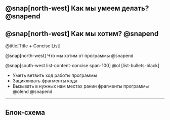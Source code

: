 @snap[north-west]
Как мы умеем делать?
@snapend
---
@snap[north-west]
Как мы хотим? 
@snapend
---
@title[Title + Concise List]

@snap[north-west]
Что мы хотим от программы
@snapend

@snap[south-west list-content-concise span-100]
@ol [list-bullets-black]
- Уметь ветвить ход работы программы
- Зацикливать фрагменты кода
- Вызывать в нужных нам местах рании фрагменты программы
@olend
@snapend
---

## Блок-схема
